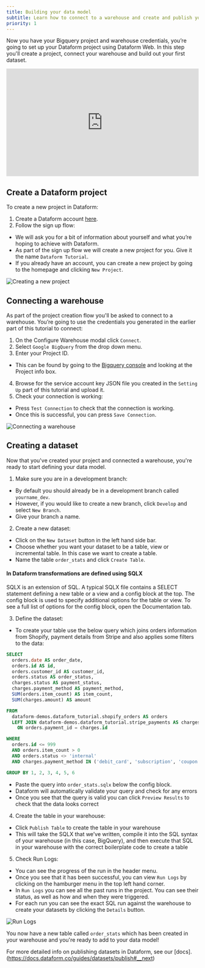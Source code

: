 ```yaml
---
title: Building your data model
subtitle: Learn how to connect to a warehouse and create and publish your first dataset.
priority: 1
---
```


Now you have your Bigquery project and warehouse credentials, you’re going to set up your Dataform project using Dataform Web. In this step you'll create a project, connect your warehouse and build out your first dataset.

<div style="position: relative; padding-bottom: 55.93750000000001%; height: 0;"><iframe src="https://www.loom.com/embed/56df10cba03045ddbf27e3a577907876" frameborder="0" webkitallowfullscreen mozallowfullscreen allowfullscreen style="position: absolute; top: 0; left: 0; width: 100%; height: 100%;"></iframe></div>

## Create a Dataform project

To create a new project in Dataform:

1. Create a Dataform account [here](https://app.dataform.co/).
2. Follow the sign up flow:

- We will ask you for a bit of information about yourself and what you’re hoping to achieve with Dataform.
- As part of the sign up flow we will create a new project for you. Give it the name `Dataform Tutorial`.
- If you already have an account, you can create a new project by going to the homepage and clicking `New Project`.

<img src="https://assets.dataform.co/getting%20started%20tutorial/creating%20a%20dataset/Group%209%20(1).png" max-width="753"  alt="Creating a new project" />

## Connecting a warehouse

As part of the project creation flow you'll be asked to connect to a warehouse. You’re going to use the credentials you generated in the earlier part of this tutorial to connect:

1. On the Configure Warehouse modal click `Connect`.
2. Select `Google BigQuery` from the drop down menu.
3. Enter your Project ID.

- This can be found by going to the [Bigquery console](https://console.cloud.google.com/) and looking at the Project info box.

4. Browse for the service account key JSON file you created in the `Setting Up` part of this tutorial and upload it.
5. Check your connection is working:

- Press `Test Connection` to check that the connection is working.
- Once this is successful, you can press `Save Connection`.

<img src="https://assets.dataform.co/getting%20started%20tutorial/creating%20a%20dataset/Screenshot%202020-08-13%20at%2015.46%201%20(1).png" max-width="753"  alt="Connecting a warehouse" />

## Creating a dataset

Now that you've created your project and connected a warehouse, you're ready to start defining your data model.

1. Make sure you are in a development branch:

- By default you should already be in a development branch called `yourname_dev`.
- However, if you would like to create a new branch, click `Develop` and select `New Branch`.
- Give your branch a name.

2. Create a new dataset:

- Click on the `New Dataset` button in the left hand side bar.
- Choose whether you want your dataset to be a table, view or incremental table. In this case we want to create a table.
- Name the table `order_stats` and click `Create Table`.

<div className="bp3-callout bp3-icon-info-sign bp3-intent-primary" markdown="1">
<h4 class="bp3-heading">In Dataform transformations are defined using SQLX</h4>
 SQLX is an extension of SQL. A typical SQLX file contains a SELECT statement defining a new table or a view and a config block at the top. The config block is used to specify additional options for the table or view. To see a full list of options for the config block, open the Documentation tab.
</a></div>

3. Define the dataset:

- To create your table use the below query which joins orders information from Shopify, payment details from Stripe and also applies some filters to the data:

```sql
SELECT
  orders.date AS order_date,
  orders.id AS id,
  orders.customer_id AS customer_id,
  orders.status AS order_status,
  charges.status AS payment_status,
  charges.payment_method AS payment_method,
  SUM(orders.item_count) AS item_count,
  SUM(charges.amount) AS amount

FROM
  dataform-demos.dataform_tutorial.shopify_orders AS orders
  LEFT JOIN dataform-demos.dataform_tutorial.stripe_payments AS charges
    ON orders.payment_id = charges.id

WHERE
  orders.id <= 999
  AND orders.item_count > 0
  AND orders.status <> 'internal'
  AND charges.payment_method IN ('debit_card', 'subscription', 'coupon')

GROUP BY 1, 2, 3, 4, 5, 6
```

- Paste the query into `order_stats.sqlx` below the config block.
- Dataform will automatically validate your query and check for any errors
- Once you see that the query is valid you can click `Preview Results` to check that the data looks correct

4.  Create the table in your warehouse:

- Click `Publish Table` to create the table in your warehouse
- This will take the SQLX that we’ve written, compile it into the SQL syntax of your warehouse (in this case, BigQuery), and then execute that SQL in your warehouse with the correct boilerplate code to create a table

5. Check Run Logs:

- You can see the progress of the run in the header menu.
- Once you see that it has been successful, you can view `Run Logs` by clicking on the hamburger menu in the top left hand corner.
- In `Run Logs` you can see all the past runs in the project. You can see their status, as well as how and when they were triggered.
- For each run you can see the exact SQL run against the warehouse to create your datasets by clicking the `Details` button.

<img src="https://assets.dataform.co/getting%20started%20tutorial/creating%20a%20dataset/Screenshot%202020-08-13%20at%2015.51%201%20(1).png" max-width="753"  alt="Run Logs" />

You now have a new table called `order_stats` which has been created in your warehouse and you're ready to add to your data model!

For more detailed info on publishing datasets in Dataform, see our [docs].(https://docs.dataform.co/guides/datasets/publish#__next)
